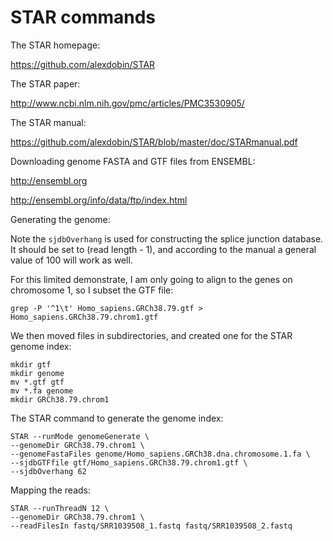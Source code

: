 # STAR commands

The STAR homepage:

https://github.com/alexdobin/STAR

The STAR paper:

http://www.ncbi.nlm.nih.gov/pmc/articles/PMC3530905/

The STAR manual:

https://github.com/alexdobin/STAR/blob/master/doc/STARmanual.pdf

Downloading genome FASTA and GTF files from ENSEMBL:

http://ensembl.org

http://ensembl.org/info/data/ftp/index.html

Generating the genome:

Note the `sjdbOverhang` is used for constructing the splice junction database. It should be set to (read length - 1), and according to the manual a general value of 100 will work as well.

For this limited demonstrate, I am only going to align to the genes on chromosome 1, so I subset the GTF file:

```
grep -P '^1\t' Homo_sapiens.GRCh38.79.gtf > Homo_sapiens.GRCh38.79.chrom1.gtf
```

We then moved files in subdirectories, and created one for the STAR genome index:

```
mkdir gtf
mkdir genome
mv *.gtf gtf
mv *.fa genome
mkdir GRCh38.79.chrom1
```

The STAR command to generate the genome index:

```
STAR --runMode genomeGenerate \
--genomeDir GRCh38.79.chrom1 \
--genomeFastaFiles genome/Homo_sapiens.GRCh38.dna.chromosome.1.fa \
--sjdbGTFfile gtf/Homo_sapiens.GRCh38.79.chrom1.gtf \
--sjdbOverhang 62 
```

Mapping the reads:

```
STAR --runThreadN 12 \
--genomeDir GRCh38.79.chrom1 \
--readFilesIn fastq/SRR1039508_1.fastq fastq/SRR1039508_2.fastq
```
